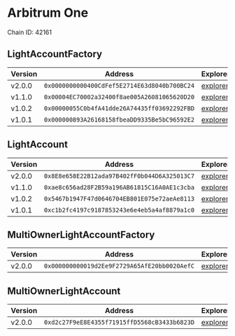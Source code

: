 # Arbitrum One

Chain ID: 42161

## LightAccountFactory

| Version | Address                                      | Explorer                                                                           | Salt                                                                 | Run                                                                           |
| ------- | -------------------------------------------- | ---------------------------------------------------------------------------------- | -------------------------------------------------------------------- | ----------------------------------------------------------------------------- |
| v2.0.0  | `0x0000000000400CdFef5E2714E63d8040b700BC24` | [explorer](https://arbiscan.io/address/0x0000000000400CdFef5E2714E63d8040b700BC24) | `0x00000000000000000000000000000000000000005f1ffd9d31306e056bcc959b` | [run](./broadcast/Deploy_LightAccountFactory.s.sol/42161/run-1714102179.json) |
| v1.1.0  | `0x00004EC70002a32400f8ae005A26081065620D20` | [explorer](https://arbiscan.io/address/0x00004EC70002a32400f8ae005A26081065620D20) | `0x4e59b44847b379578588920ca78fbf26c0b4956c3406f3bdc271500000c2f72f` | [run](./broadcast/Deploy_LightAccountFactory.s.sol/42161/run-1704916394.json) |
| v1.0.2  | `0x00000055C0b4fA41dde26A74435ff03692292FBD` | [explorer](https://arbiscan.io/address/0x00000055C0b4fA41dde26A74435ff03692292FBD) | `0x4e59b44847b379578588920ca78fbf26c0b4956c3406f3bdc271500000c2f72f` | [run](./broadcast/Deploy_LightAccountFactory.s.sol/42161/run-1699398372.json) |
| v1.0.1  | `0x000000893A26168158fbeaDD9335Be5bC96592E2` | [explorer](https://arbiscan.io/address/0x000000893A26168158fbeaDD9335Be5bC96592E2) | `0x7845d3459c316000001d6f83`                                         | [run](./broadcast/Deploy_LightAccountFactory.s.sol/42161/run-1696382079.json) |

## LightAccount

| Version | Address                                      | Explorer                                                                           | Run                                                                           |
| ------- | -------------------------------------------- | ---------------------------------------------------------------------------------- | ----------------------------------------------------------------------------- |
| v2.0.0  | `0x8E8e658E22B12ada97B402fF0b044D6A325013C7` | [explorer](https://arbiscan.io/address/0x8E8e658E22B12ada97B402fF0b044D6A325013C7) | [run](./broadcast/Deploy_LightAccountFactory.s.sol/42161/run-1714102179.json) |
| v1.1.0  | `0xae8c656ad28F2B59a196AB61815C16A0AE1c3cba` | [explorer](https://arbiscan.io/address/0xae8c656ad28F2B59a196AB61815C16A0AE1c3cba) | [run](./broadcast/Deploy_LightAccountFactory.s.sol/42161/run-1704916394.json) |
| v1.0.2  | `0x5467b1947F47d0646704EB801E075e72aeAe8113` | [explorer](https://arbiscan.io/address/0x5467b1947F47d0646704EB801E075e72aeAe8113) | [run](./broadcast/Deploy_LightAccountFactory.s.sol/42161/run-1699398372.json) |
| v1.0.1  | `0xc1b2fc4197c9187853243e6e4eb5a4af8879a1c0` | [explorer](https://arbiscan.io/address/0xc1b2fc4197c9187853243e6e4eb5a4af8879a1c0) | [run](./broadcast/Deploy_LightAccountFactory.s.sol/42161/run-1696382079.json) |

## MultiOwnerLightAccountFactory

| Version | Address                                      | Explorer                                                                           | Salt                                                                 | Run                                                                                     |
| ------- | -------------------------------------------- | ---------------------------------------------------------------------------------- | -------------------------------------------------------------------- | --------------------------------------------------------------------------------------- |
| v2.0.0  | `0x000000000019d2Ee9F2729A65AfE20bb0020AefC` | [explorer](https://arbiscan.io/address/0x000000000019d2Ee9F2729A65AfE20bb0020AefC) | `0x0000000000000000000000000000000000000000bb3ab048b3f4ef2620ea0163` | [run](./broadcast/Deploy_MultiOwnerLightAccountFactory.s.sol/42161/run-1714102336.json) |

## MultiOwnerLightAccount

| Version | Address                                      | Explorer                                                                           | Run                                                                                     |
| ------- | -------------------------------------------- | ---------------------------------------------------------------------------------- | --------------------------------------------------------------------------------------- |
| v2.0.0  | `0xd2c27F9eE8E4355f71915ffD5568cB3433b6823D` | [explorer](https://arbiscan.io/address/0xd2c27F9eE8E4355f71915ffD5568cB3433b6823D) | [run](./broadcast/Deploy_MultiOwnerLightAccountFactory.s.sol/42161/run-1714102336.json) |